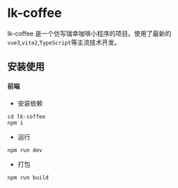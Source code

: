 # lk-coffee

lk-coffee 是一个仿写瑞幸咖啡小程序的项目。使用了最新的`vue3`,`vite2`,`TypeScript`等主流技术开发。

## 安装使用

#### 前端

- 安装依赖

```
cd lk-coffee
npm i
```

- 运行

```
npm run dev
```

- 打包

```
npm run build
```

